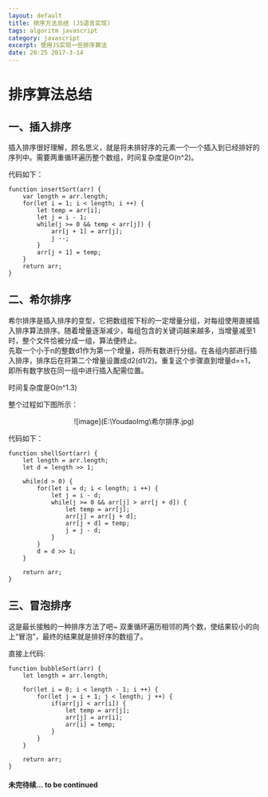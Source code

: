 ```yaml
---
layout: default
title: 排序方法总结 (JS语言实现)
tags: algoritm javascript
category: javascript
excerpt: 使用JS实现一些排序算法
date: 20:25 2017-3-14
---
```


# 排序算法总结

## 一、插入排序

插入排序很好理解，顾名思义，就是将未排好序的元素一个一个插入到已经排好的序列中。需要两重循环遍历整个数组，时间复杂度是O(n^2)。

代码如下：
```
function insertSort(arr) {
    var length = arr.length;
    for(let i = 1; i < length; i ++) {
        let temp = arr[i];
        let j = i - 1;
        while(j >= 0 && temp < arr[j]) {
            arr[j + 1] = arr[j];
            j --;
        }
        arr[j + 1] = temp;
    }
    return arr;
}
```

## 二、希尔排序

希尔排序是插入排序的变型，它把数组按下标的一定增量分组，对每组使用直接插入排序算法排序。随着增量逐渐减少，每组包含的关键词越来越多，当增量减至1时，整个文件恰被分成一组，算法便终止。  
先取一个小于n的整数d1作为第一个增量，将所有数进行分组。在各组内部进行插入排序，排序后在将第二个增量设置成d2(d1/2)。重复这个步骤直到增量d==1，即所有数字放在同一组中进行插入配需位置。

时间复杂度是O(n^1.3)

整个过程如下图所示：  
<div align=center>
![image](E:\YoudaoImg\希尔排序.jpg)
</div>

代码如下：


```
function shellSort(arr) {
    let length = arr.length;
    let d = length >> 1;
    
    while(d > 0) {
        for(let i = d; i < length; i ++) {
            let j = i - d;
            while(j >= 0 && arr[j] > arr[j + d]) {
                let temp = arr[j];
                arr[j] = arr[j + d];
                arr[j + d] = temp;
                j = j - d;
            }
        }
        d = d >> 1;
    }
    
    return arr;
}
```

## 三、冒泡排序

这是最长接触的一种排序方法了吧~ 双重循环遍历相邻的两个数，使结果较小的向上“冒泡”，最终的结果就是排好序的数组了。

直接上代码:

```
function bubbleSort(arr) {
    let length = arr.length;
    
    for(let i = 0; i < length - 1; i ++) {
        for(let j = i + 1; j < length; j ++) {
            if(arr[j] < arr[i]) {
                let temp = arr[j];
                arr[j] = arr[i];
                arr[i] = temp;
            }
        }
    }
    
    return arr;
}
```

#### 未完待续... to be continued